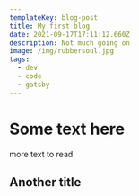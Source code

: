 ```yaml
---
templateKey: blog-post
title: My first blog
date: 2021-09-17T17:11:12.660Z
description: Not much going on
image: /img/rubbersoul.jpg
tags:
  - dev
  - code
  - gatsby
---
```

# Some text here
more text to read
## Another title